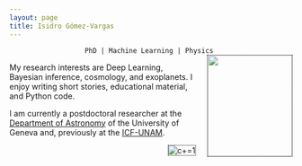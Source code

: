 ```yaml
---
layout: page
title: Isidro Gómez-Vargas
---
```


<div align="center"><code>PhD | Machine Learning | Physics </code></div>

<!-- ![Figura](https://igomezv.github.io/assets/img/collage1.png){: .mx-auto.d-block :} -->						
 

<style>
img {
  float: right;
  border: 1px dotted black;
  margin: 0px 0px 15px 20px;
}
</style>


<img src="https://igomezv.github.io/assets/img/isidroBN.png" width="150" height="180">

<p>
  My research interests are Deep Learning, Bayesian inference, cosmology, and exoplanets. I enjoy writing short stories, educational material, and Python code.
</p>


<p>
I am currently a postdoctoral researcher at the <a href="https://www.unige.ch/sciences/astro/en/">Department of Astronomy</a> of the University of Geneva and, previously at the <a href="https://www.fis.unam.mx/">ICF-UNAM</a>. 
</p>



<div align="center">
<!-- hitwebcounter Code START -->
  <a href="https://www.hitwebcounter.com" target="_blank">
    <img src="https://hitwebcounter.com/counter/counter.php?page=20499936&style=0007&nbdigits=5&type=page&initCount=10"
         title="C"
         alt="c+=1"
         border="0"/>
  </a>
<!-- hitwebcounter Code END -->
</div>



<!-- 
<p>
  <a href="https://igomezv.github.io/cv"> ⦿ <u>CV</u> </a>  <a href="https://igomezv.github.io/publications">⦿ <u>Publications</u> </a>  <a href="https://igomezv.github.io/code">⦿ <u> Coding </u> </a>  <a href="https://igomezv.github.io/teaching">⦿ <u>Teaching</u> </a>  <a href="https://igomezv.github.io/communication">⦿ <u>Communication </u> </a>  <a href="https://igomezv.github.io/other">⦿ <u>Other</u> </a>
</p>
-->   
